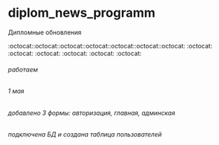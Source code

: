 # diplom_news_programm
Дипломные обновления

:octocat::octocat::octocat::octocat::octocat::octocat::octocat:
:octocat: :octocat: :octocat: :octocat: :octocat: :octocat:

###### работаем
###### 1 мая
###### добавлено 3 формы: авторизация, главная, админская
###### подключена БД и создана таблица пользователей
